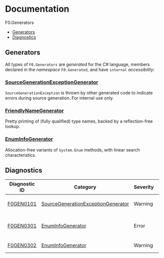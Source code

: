 # Documentation
F0.Generators

- [Generators](#generators)
- [Diagnostics](#diagnostics)

## Generators

All types of `F0.Generators` are _generated_ for the _C#_ language, members declared in the _namespace_ `F0.Generated`, and have `internal` _accessibility_:

### [SourceGenerationExceptionGenerator](./docs/SourceGenerationExceptionGenerator.md)
`SourceGenerationException` is thrown by other generated code to indicate errors during source generation.
For internal use only.

### [FriendlyNameGenerator](./docs/FriendlyNameGenerator.md)
Pretty printing of (fully qualified) type names, backed by a reflection-free lookup.

### [EnumInfoGenerator](./docs/EnumInfoGenerator.md)
Allocation-free variants of `System.Enum` methods, with linear search characteristics.

## Diagnostics

| Diagnostic ID                                                       | Category                                                                           | Severity | Description                                                                 |
| ------------------------------------------------------------------- | ---------------------------------------------------------------------------------- | -------- | --------------------------------------------------------------------------- |
| [F0GEN0101](./docs/SourceGenerationExceptionGenerator.md#F0GEN0101) | [SourceGenerationExceptionGenerator](./docs/SourceGenerationExceptionGenerator.md) | Warning  | Avoid using `SourceGenerationException` directly                            |
| [F0GEN0301](./docs/EnumInfoGenerator.md#F0GEN0301)                  | [EnumInfoGenerator](./docs/EnumInfoGenerator.md)                                   | Error    | Do not use the unspecialized placeholder method of `EnumInfo.GetName(Enum)` |
| [F0GEN0302](./docs/EnumInfoGenerator.md#F0GEN0302)                  | [EnumInfoGenerator](./docs/EnumInfoGenerator.md)                                   | Warning  | Ambiguous configuration of `EnumInfoGenerator`                              |
